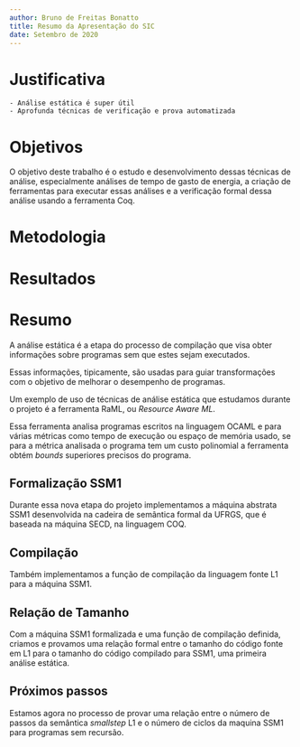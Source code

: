 ```yaml
---
author: Bruno de Freitas Bonatto
title: Resumo da Apresentação do SIC
date: Setembro de 2020
---
```


# Justificativa
	- Análise estática é super útil
	- Aprofunda técnicas de verificação e prova automatizada


# Objetivos

O objetivo deste trabalho é o estudo e desenvolvimento dessas técnicas de análise, especialmente análises de tempo de gasto de energia, a criação de ferramentas para executar essas análises e a verificação formal dessa análise usando a ferramenta Coq.

# Metodologia

# Resultados



# Resumo

A análise estática é a etapa do processo de compilação que visa obter informações sobre programas sem que estes sejam executados.

Essas informações, tipicamente, são usadas para guiar transformações com o objetivo de melhorar o desempenho de programas.

Um exemplo de uso de técnicas de análise estática que estudamos durante o projeto é a ferramenta RaML, ou *Resource Aware ML*.

Essa ferramenta analisa programas escritos na linguagem OCAML e para várias métricas como tempo de execução ou espaço de memória usado, se para a métrica analisada o programa tem um custo polinomial a ferramenta obtém *bounds* superiores precisos do programa.

## Formalização SSM1

Durante essa nova etapa do projeto implementamos a máquina abstrata SSM1 desenvolvida na cadeira de semântica formal da UFRGS, que é baseada na máquina SECD, na linguagem COQ.

## Compilação

Também implementamos a função de compilação da linguagem fonte L1 para a máquina SSM1.

## Relação de Tamanho

Com a máquina SSM1 formalizada e uma função de compilação definida, criamos e provamos uma relação formal entre o tamanho do código fonte em L1 para o tamanho do código compilado para SSM1, uma primeira análise estática.

## Próximos passos

Estamos agora no processo de provar uma relação entre o número de passos da semântica *smallstep* L1 e o número de ciclos da maquina SSM1 para programas sem recursão.
